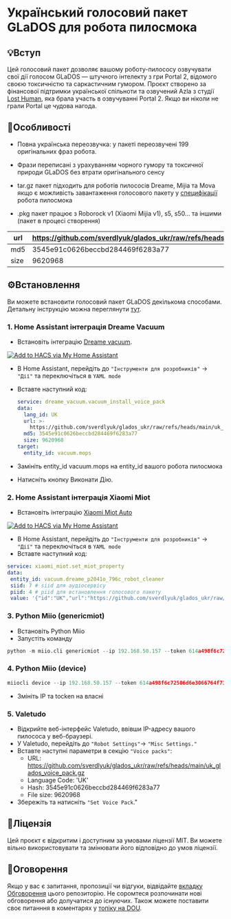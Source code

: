 # Український голосовий пакет GLaDOS для робота пилосмока  

## 💡Вступ
Цей голосовий пакет дозволяє вашому роботу-пилососу озвучувати свої дії голосом GLaDOS — штучного інтелекту з гри Portal 2, відомого своєю токсичністю та саркастичним гумором.
Проєкт створено за фінансової підтримки української спільноти та озвучений Azla з студії [Lost Human](https://www.youtube.com/channel/UCZuVCATSHsgvBZMH-k3Gjcg), яка брала участь в озвучуванні Portal 2. Якщо ви ніколи не грали Portal це чудова нагода.

## 🚀Особливості
* Повна українська переозвучка: у пакеті переозвучені 199 оригінальних фраз робота.

* Фрази переписані з урахуванням чорного гумору та токсичної природи GLaDOS без втрати оригінального сенсу

* tar.gz пакет підходить для роботів пилососів Dreame, Mijia та Mova якщо є можливість завантаження голосового пакету у [специфікації](https://home.miot-spec.com) робота пилосмока
  
* .pkg пакет працює з Roborock v1 (Xiaomi Mijia v1), s5, s50... та іншими (пакет в процесі створення)



| url  | https://github.com/sverdlyuk/glados_ukr/raw/refs/heads/main/uk_glados_voice_pack.gz |
|------|-------------------------------------------------------------------------------------|
| md5  | 3545e91c0626beccbd284469f6283a77                                                    |
| size | 9620968                                                                             |

## ⚙️Встановлення

Ви можете встановити голосовий пакет GLaDOS декількома способами. Детальну інструкцію можна переглянути [тут](https://dou.ua/forums/topic/49563/).

### 1. Home Assistant інтеграція Dreame Vacuum
- Встановіть інтеграцію [Dreame vacuum](https://github.com/Tasshack/dreame-vacuum.git). 
  
[![Add to HACS via My Home Assistant](https://my.home-assistant.io/badges/hacs_repository.svg)](https://my.home-assistant.io/redirect/hacs_repository/?owner=Tasshack&repository=dreame-vacuum&category=integration)

- В Home Assistant, перейдіть до `"Інструменти для розробників"` -> `"Дії"` та переключіться в `YAML mode`
- Вставте наступний код:

  ```yaml
  service: dreame_vacuum.vacuum_install_voice_pack
  data:
    lang_id: UK
    url: >-
      https://github.com/sverdlyuk/glados_ukr/raw/refs/heads/main/uk_glados_voice_pack.gz
    md5: 3545e91c0626beccbd284469f6283a77
    size: 9620968
  target:
    entity_id: vacuum.mops

- Замініть entity_id vacuum.mops на entity_id вашого робота пилосмока
- Натисніть кнопку Виконати Дію.

### 2. Home Assistant інтеграція Xiaomi Miot
- Встановіть інтеграцію [Xiaomi Miot Auto](https://github.com/al-one/hass-xiaomi-miot)

[![Add to HACS via My Home Assistant](https://my.home-assistant.io/badges/hacs_repository.svg)](https://my.home-assistant.io/redirect/hacs_repository/?owner=al-one&repository=hass-xiaomi-miot&category=integration)

- В Home Assistant, перейдіть до `"Інструменти для розробників"` -> `"Дії"` та переключіться в `YAML mode`
- Вставте наступний код:

 ```yaml
service: xiaomi_miot.set_miot_property
data:
  entity_id: vacuum.dreame_p2041o_796c_robot_cleaner
  siid: 7 # siid для аудіосервісу
  piid: 4 # piid для встановлення голосового пакету
  value: '{"id":"UK","url":"https://github.com/sverdlyuk/glados_ukr/raw/refs/heads/main/uk_glados_voice_pack.gz","md5":"3545e91c0626beccbd284469f6283a77","size":9620968}'
  ```

### 3. Python Miio (genericmiot)
- Встановіть Python Miio
- Запустіть команду
```python
python -m miio.cli genericmiot --ip 192.168.50.157 --token 614a498f6c72506d6e3066764f73696a raw_command set_properties "[{'did': '8023334994', 'siid': 7, 'piid': 4, 'value' : '{\"id\":\"UK\",\"url\":\"https://github.com/sverdlyuk/glados_ukr/raw/refs/heads/main/uk_glados_voice_pack.gz\",\"md5\":\"3545e91c0626beccbd284469f6283a77\",\"size\":9620968}'}]"
```

### 4. Python Miio (device)
```python
miiocli device --ip 192.168.50.157 --token 614a498f6c72506d6e3066764f73696a raw_command set_properties "[{'did': '8023334994', 'siid': 7, 'piid': 4, 'value' : '{\"id\":\"UK\",\"url\":\"https://github.com/sverdlyuk/glados_ukr/raw/refs/heads/main/uk_glados_voice_pack.gz\",\"md5\":\"3545e91c0626beccbd284469f6283a77\",\"size\":9620968}'}]"
```
- Змініть IP та tocken на власні

  
### 5. Valetudo
- Відкрийте веб-інтерфейс Valetudo, ввівши IP-адресу вашого пилососа у веб-браузері.
- У Valetudo, перейдіть до `"Robot Settings"`-> `"Misc Settings."`
- Вставте наступні параметри в секцію `"Voice packs"`:
    - URL: https://github.com/sverdlyuk/glados_ukr/raw/refs/heads/main/uk_glados_voice_pack.gz
    - Language Code: 'UK'
    - Hash: 3545e91c0626beccbd284469f6283a77
    - File size: 9620968
- Збережіть та натисніть `"Set Voice Pack`."


## 📜Ліцензія
Цей проєкт є відкритим і доступним за умовами ліцензії MIT. Ви можете вільно використовувати та змінювати його відповідно до умов ліцензії.

## 💬Оговорення
Якщо у вас є запитання, пропозиції чи відгуки, відвідайте [вкладку Обговорення](https://github.com/sverdlyuk/glados_ukr/discussions) цього репозиторію. Не соромтеся розпочинати нові обговорення або долучатися до існуючих. Також можете поставити своє питанння в коментарях у [топіку на DOU](https://dou.ua/forums/topic/49563/).
